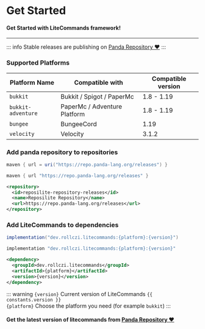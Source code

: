 <script setup>
    import constants from '../../components/Constants';
</script>

# Get Started
#### Get Started with LiteCommands framework!
---

::: info
Stable releases are publishing on [Panda Repository ❤](https://repo.panda-lang.org/#/releases/dev/rollczi/litecommands)
:::

### Supported Platforms

| Platform Name      | Compatible with              | Compatible version |
|--------------------|------------------------------|--------------------|
| `bukkit`           | Bukkit / Spigot / PaperMc    | 1.8 - 1.19         |
| `bukkit-adventure` | PaperMc / Adventure Platform | 1.8 - 1.19         |
| `bungee`           | BungeeCord                   | 1.19               |
| `velocity`         | Velocity                     | 3.1.2              |

### Add panda repository to repositories

```groovy [repository:Gradle Kotlin]
maven { url = uri("https://repo.panda-lang.org/releases") }
```

```groovy [repository:Gradle Groovy]
maven { url "https://repo.panda-lang.org/releases" }
```

```xml [repository:Maven]
<repository>
  <id>reposilite-repository-releases</id>
  <name>Reposilite Repository</name>
  <url>https://repo.panda-lang.org/releases</url>
</repository>
```

### Add LiteCommands to dependencies

```groovy [dependency:Gradle Kotlin]
implementation("dev.rollczi.litecommands:{platform}:{version}")
```

```groovy [dependency:Gradle Groovy]
implementation "dev.rollczi.litecommands:{platform}:{version}"
```

```xml [dependency:Maven]
<dependency>
  <groupId>dev.rollczi.litecommands</groupId>
  <artifactId>{platform}</artifactId>
  <version>{version}</version>
</dependency>
```

::: warning
`{version}` Current version of LiteCommands `{{ constants.version }}`  
`{platform}` Choose the platform you need (for example `bukkit`)
:::

#### Get the latest version of litecommands from [Panda Repository ❤](https://repo.panda-lang.org/#/releases/dev/rollczi/litecommands)